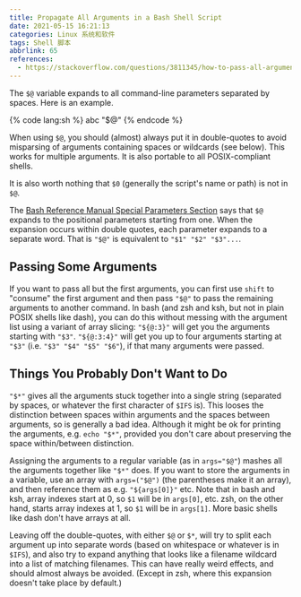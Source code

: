 ```yaml
---
title: Propagate All Arguments in a Bash Shell Script
date: 2021-05-15 16:21:13
categories: Linux 系统和软件
tags: Shell 脚本
abbrlink: 65
references:
  - https://stackoverflow.com/questions/3811345/how-to-pass-all-arguments-passed-to-my-bash-script-to-a-function-of-mine
---
```

The `$@` variable expands to all command-line parameters separated by spaces. Here is an example.

{% code lang:sh %}
abc "$@"
{% endcode %}

When using `$@`, you should (almost) always put it in double-quotes to avoid misparsing of arguments containing spaces or wildcards (see below). This works for multiple arguments. It is also portable to all POSIX-compliant shells.

It is also worth nothing that `$0` (generally the script's name or path) is not in `$@`.

The [Bash Reference Manual Special Parameters Section](https://www.gnu.org/software/bash/manual/bash.html#Special-Parameters) says that `$@` expands to the positional parameters starting from one. When the expansion occurs within double quotes, each parameter expands to a separate word. That is `"$@"` is equivalent to `"$1" "$2" "$3"...`.

## Passing Some Arguments

If you want to pass all but the first arguments, you can first use `shift` to "consume" the first argument and then pass `"$@"` to pass the remaining arguments to another command. In bash (and zsh and ksh, but not in plain POSIX shells like dash), you can do this without messing with the argument list using a variant of array slicing: `"${@:3}"` will get you the arguments starting with `"$3"`. `"${@:3:4}"` will get you up to four arguments starting at `"$3"` (i.e. `"$3" "$4" "$5" "$6"`), if that many arguments were passed.

## Things You Probably Don't Want to Do

`"$*"` gives all the arguments stuck together into a single string (separated by spaces, or whatever the first character of `$IFS` is). This looses the distinction between spaces within arguments and the spaces between arguments, so is generally a bad idea. Although it might be ok for printing the arguments, e.g. `echo "$*"`, provided you don't care about preserving the space within/between distinction.

Assigning the arguments to a regular variable (as in `args="$@"`) mashes all the arguments together like `"$*"` does. If you want to store the arguments in a variable, use an array with `args=("$@")` (the parentheses make it an array), and then reference them as e.g. `"${args[0]}"` etc. Note that in bash and ksh, array indexes start at 0, so `$1` will be in `args[0]`, etc. zsh, on the other hand, starts array indexes at 1, so `$1` will be in `args[1]`. More basic shells like dash don't have arrays at all.

Leaving off the double-quotes, with either `$@` or `$*`, will try to split each argument up into separate words (based on whitespace or whatever is in `$IFS`), and also try to expand anything that looks like a filename wildcard into a list of matching filenames. This can have really weird effects, and should almost always be avoided. (Except in zsh, where this expansion doesn't take place by default.)
